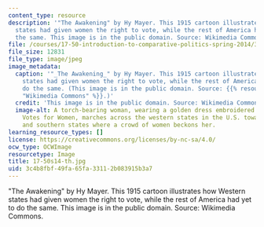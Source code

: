 ```yaml
---
content_type: resource
description: '"The Awakening" by Hy Mayer. This 1915 cartoon illustrates how Western
  states had given women the right to vote, while the rest of America had yet to do
  the same. This image is in the public domain. Source: Wikimedia Commons.'
file: /courses/17-50-introduction-to-comparative-politics-spring-2014/3c4b8fbf49fa65fa33112b083915b3a7_17-50s14-th.jpg
file_size: 12831
file_type: image/jpeg
image_metadata:
  caption: '"_The Awakening_" by Hy Mayer. This 1915 cartoon illustrates how Western
    states had given women the right to vote, while the rest of America had yet to
    do the same. (This image is in the public domain. Source: {{% resource_link "f20dd1c7-c792-4676-ac10-bb735584810f"
    "Wikimedia Commons" %}}.)'
  credit: 'This image is in the public domain. Source: Wikimedia Commons.'
  image-alt: A torch-bearing woman, wearing a golden dress embroidered with the words
    Votes for Women, marches across the western states in the U.S. towards the eastern
    and southern states where a crowd of women beckons her.
learning_resource_types: []
license: https://creativecommons.org/licenses/by-nc-sa/4.0/
ocw_type: OCWImage
resourcetype: Image
title: 17-50s14-th.jpg
uid: 3c4b8fbf-49fa-65fa-3311-2b083915b3a7
---
```

"The Awakening" by Hy Mayer. This 1915 cartoon illustrates how Western states had given women the right to vote, while the rest of America had yet to do the same. This image is in the public domain. Source: Wikimedia Commons.